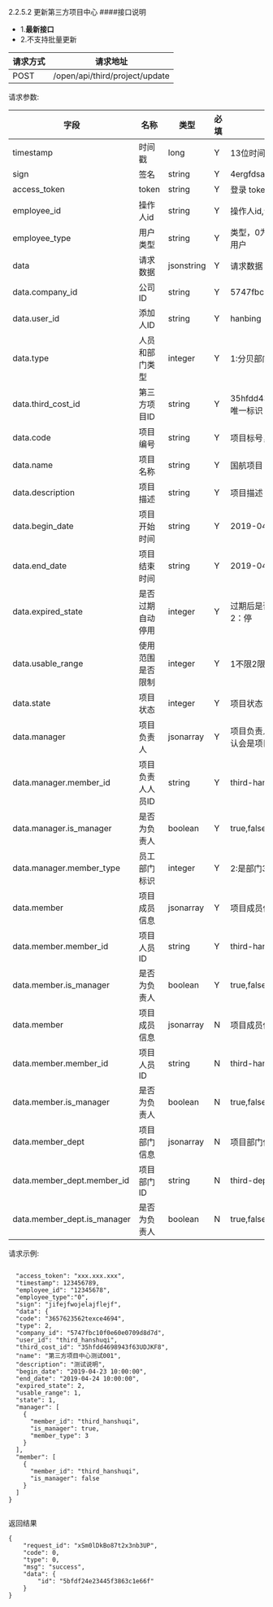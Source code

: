 2.2.5.2 更新第三方项目中心
####接口说明
- 1.**最新接口**
- 2.不支持批量更新


请求方式|请求地址
----|---
POST|/open/api/third/project/update


请求参数:

字段|名称|类型|必填|描述
-----|-----|----|----|----
timestamp|时间戳 |long |Y|13位时间戳
sign|签名 |string |Y|4ergfdsawesf
access\_token|token | string |Y|登录 token
employee\_id| 操作人id|string |Y|操作人id,调用接口人 id
employee\_type| 用户类型|string|Y|类型，0为分贝用户，1为第三方用户
data |请求数据| jsonstring |Y|请求数据
data.company_id|公司ID|string|Y|5747fbc10f0e60e0709d8d7d
data.user_id|添加人ID|string |Y|hanbing
data.type|人员和部门类型| integer |Y|1:分贝部门ID;  2:第三方ID
data.third_cost_id|第三方项目ID| string |Y|35hfdd43UDJKF8 不可重复，唯一标识
data.code|项目编号| string |Y|项目标号，不可重复
data.name|项目名称|string |Y|国航项目
data.description|项目描述| string |Y|项目描述
data.begin_date|项目开始时间| string |Y|2019-04-20 10:00:00
data.end_date|项目结束时间| string |Y|2019-04-21 10:00:00
data.expired_state|是否过期自动停用| integer |Y|过期后是否自动停用 1：不停用 2：停
data.usable_range|使用范围是否限制|integer |Y| 1不限2限制
data.state|项目状态| integer |Y|项目状态  1启用 0停用
data.manager|项目负责人| jsonarray |Y|项目负责人信息，项目负责人默认会是项目成员
data.manager.member_id|项目负责人人员ID| string |Y|third-hanbing
data.manager.is_manager|是否为负责人| boolean |Y|true,false
data.manager.member_type|员工部门标识| integer |Y|2:是部门3:是员工
data.member|项目成员信息| jsonarray |Y|项目成员信息
data.member.member_id|项目人员ID| string |Y|third-hanbing
data.member.is_manager|是否为负责人| boolean |Y|true,false
data.member|项目成员信息| jsonarray |N|项目成员信息
data.member.member_id|项目人员ID| string |N|third-hanbing
data.member.is_manager|是否为负责人| boolean |N|true,false
data.member_dept|项目部门信息| jsonarray |N|项目部门信息
data.member_dept.member_id|项目部门ID| string |N|third-dep-no
data.member_dept.is_manager|是否为负责人| boolean |N|true,false




 请求示例:
 
 ```

  "access_token": "xxx.xxx.xxx",
  "timestamp": 123456789,
  "employee_id": "12345678",
  "employee_type":"0",
  "sign": "jifejfwojelajflejf",
  "data": {
  "code": "3657623562texce4694",
  "type": 2,
  "company_id": "5747fbc10f0e60e0709d8d7d",
  "user_id": "third_hanshuqi",
  "third_cost_id": "35hfdd4698943f63UDJKF8",
  "name": "第三方项目中心测试001",
  "description": "测试说明",
  "begin_date": "2019-04-23 10:00:00",
  "end_date": "2019-04-24 10:00:00",
  "expired_state": 2,
  "usable_range": 1,
  "state": 1,
  "manager": [
    {
      "member_id": "third_hanshuqi",
      "is_manager": true,
      "member_type": 3
    }
  ],
  "member": [
    {
      "member_id": "third_hanshuqi",
      "is_manager": false
    }
  ]
}

```

返回结果

```
{
    "request_id": "xSm0lDkBo87t2x3nb3UP",
    "code": 0,
    "type": 0,
    "msg": "success",
    "data": {
        "id": "5bfdf24e23445f3863c1e66f"
    }
}


```
